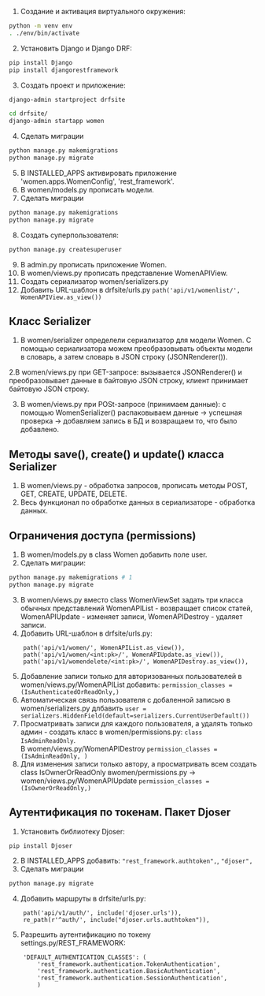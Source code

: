 1. Создание и активация виртуального окружения:<br>
```bash
python -m venv env
. ./env/bin/activate
```
2. Установить Django и Django DRF:<br>
```bash
pip install Django
pip install djangorestframework
```
3. Создать проект и приложение:<br>
```bash
django-admin startproject drfsite

cd drfsite/
django-admin startapp women
```
4. Сделать миграции<br>
```bash
python manage.py makemigrations
python manage.py migrate
```
5. В INSTALLED_APPS активировать приложение 'women.apps.WomenConfig', 'rest_framework'.<br>
6. В women/models.py прописать модели.<br>
7. Сделать миграции<br>
```bash
python manage.py makemigrations
python manage.py migrate
```
8. Создать суперпользователя:<br>
```bash
python manage.py createsuperuser
```
9. В admin.py прописать приложение Women.<br>
10. В women/views.py прописать представление WomenAPIView.<br>
11. Создать сериализатор women/serializers.py<br>
12. Добавить URL-шаблон в drfsite/urls.py `path('api/v1/womenlist/', WomenAPIView.as_view())`<br>

## Класс Serializer
1. В women/serializer определели сериализатор для модели Women. С помощью сериализатора можем преобразовывать объекты модели в словарь, а затем словарь в JSON строку (JSONRenderer()).<br>

2.В women/views.py при GET-запросе: вызывается JSONRenderer() и преобразовывает данные в байтовую JSON строку, клиент принимает  байтовую JSON строку.<br>

3. В women/views.py при POSt-запросе (принимаем данные): с помощью WomenSerializer() распаковываем данные -> успешная проверка -> добавляем запись в БД и возвращаем то, что было добавлено.<br>

## Методы save(), create() и update() класса Serializer
1. В women/views.py - обработка запросов, прописать методы POST, GET, CREATE, UPDATE, DELETE.<br>
2. Весь функционал по обработке данных в сериализаторе - обработка данных.

## Ограничения доступа (permissions)
1. В women/models.py в class Women добавить поле user.<br>
2. Сделать миграции:<br>
```bash
python manage.py makemigrations # 1
python manage.py migrate
```
3. В women/views.py вместо class WomenViewSet задать три класса обычных представлений WomenAPIList - возвращает список статей, WomenAPIUpdate - изменяет записи, WomenAPIDestroy - удаляет записи.<br>
4. Добавить URL-шаблон в drfsite/urls.py:<br>
```text
    path('api/v1/women/', WomenAPIList.as_view()),
    path('api/v1/women/<int:pk>/', WomenAPIUpdate.as_view()),
    path('api/v1/womendelete/<int:pk>/', WomenAPIDestroy.as_view()),
```
5. Добавление записи только для авторизованных пользователей в women/views.py/WomenAPIList добавить: `permission_classes = (IsAuthenticatedOrReadOnly,)`<br>
6. Автоматическая связь пользователя с добаленной записью в women/serializers.py длбавить `user = serializers.HiddenField(default=serializers.CurrentUserDefault())`<br>
7. Просматривать записи для каждого пользователя, а удалять только админ - создать класс в women/permissions.py: `class IsAdminReadOnly`.<br> В women/views.py/WomenAPIDestroy `permission_classes = (IsAdminReadOnly, )`<br>
8. Для изменения записи только автору, а просматривать всем создать class IsOwnerOrReadOnly вwomen/permissions.py -> women/views.py/WomenAPIUpdate `permission_classes = (IsOwnerOrReadOnly,)`<br>

## Аутентификация по токенам. Пакет Djoser
1. Установить библиотеку Djoser:<br>
```bash
pip install Djoser
```
2. В INSTALLED_APPS добавить: `"rest_framework.authtoken",`, `"djoser",`<br>
3. Сделать миграции<br>
```bash
python manage.py migrate
```
4. Добавить маршруты в drfsite/urls.py:<br>
```text
    path('api/v1/auth/', include('djoser.urls')),
    re_path(r'^auth/', include("djoser.urls.authtoken")),
```
5. Разрешить аутентификацию по токену settings.py/REST_FRAMEWORK:<br>
```text
    'DEFAULT_AUTHENTICATION_CLASSES': (
        'rest_framework.authentication.TokenAuthentication',
        'rest_framework.authentication.BasicAuthentication',
        'rest_framework.authentication.SessionAuthentication',
        )
```
